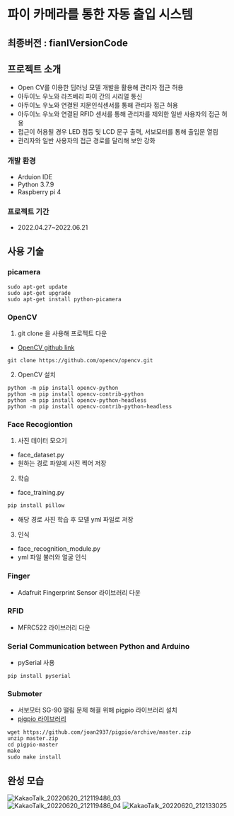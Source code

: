 # 파이 카메라를 통한 자동 출입 시스템

## **최종버전 : fianlVersionCode**

## 프로젝트 소개
* Open CV를 이용한 딥러닝 모델 개발을 활용해 관리자 접근 허용
* 아두이노 우노와 라즈베리 파이 간의 시리얼 통신
* 아두이노 우노와 연결된 지문인식센서를 통해 관리자 접근 허용
* 아두이노 우노와 연결된 RFID 센서를 통해 관리자를 제외한 일반 사용자의 접근 허용
* 접근이 허용될 경우 LED 점등 및 LCD 문구 출력, 서보모터를 통해 출입문 열림
* 관리자와 일반 사용자의 접근 경로를 달리해 보안 강화

### 개발 환경
* Arduion IDE
* Python 3.7.9
* Raspberry pi 4

### 프로젝트 기간
* 2022.04.27~2022.06.21

## 사용 기술
### picamera
```
sudo apt-get update
sudo apt-get upgrade
sudo apt-get install python-picamera
```

### OpenCV
1. git clone 을 사용해 프로젝트 다운  
* [OpenCV github link](https://github.com/opencv/opencv)
```
git clone https://github.com/opencv/opencv.git
```

2. OpenCV 설치

```
python -m pip install opencv-python
python -m pip install opencv-contrib-python
python -m pip install opencv-python-headless
python -m pip install opencv-contrib-python-headless
```

### Face Recogiontion
1. 사진 데이터 모으기
* face_dataset.py 
* 원하는 경로 파일에 사진 찍어 저장

2. 학습
* face_training.py
```
pip install pillow
```
* 해당 경로 사진 학습 후 모델 yml 파일로 저장

3. 인식
* face_recognition_module.py
* yml 파일 불러와 얼굴 인식

### Finger
* Adafruit Fingerprint Sensor 라이브러리 다운

### RFID
* MFRC522 라이브러리 다운


### Serial Communication between Python and Arduino
* pySerial 사용
```
pip install pyserial
```

### Submoter
* 서보모터 SG-90 떨림 문제 해결 위해 pigpio 라이브러리 설치
* [pigpio 라이브러리](http://abyz.me.uk/rpi/pigpio/index.html)
```
wget https://github.com/joan2937/pigpio/archive/master.zip
unzip master.zip
cd pigpio-master
make
sudo make install
```

## 완성 모습
![KakaoTalk_20220620_212119486_03](https://user-images.githubusercontent.com/103805632/174601335-a046fee7-cd36-4a2a-b814-fc9de41bcb0e.jpg)
![KakaoTalk_20220620_212119486_04](https://user-images.githubusercontent.com/103805632/174601344-4739c4fc-9598-41e9-8f96-feefbd20b9a6.jpg)
![KakaoTalk_20220620_212133025](https://user-images.githubusercontent.com/103805632/174601346-585e5ead-6e86-4678-824f-e95e0765e6ed.jpg)
